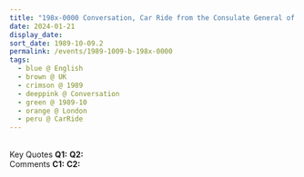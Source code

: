 ```yaml
---
title: "198x-0000 Conversation, Car Ride from the Consulate General of Italy, London, UK"
date: 2024-01-21
display_date: 
sort_date: 1989-10-09.2
permalink: /events/1989-1009-b-198x-0000
tags:
  - blue @ English
  - brown @ UK
  - crimson @ 1989
  - deeppink @ Conversation
  - green @ 1989-10
  - orange @ London
  - peru @ CarRide
---
```


<br>

<wave-list>
  <list-title color="DarkSeaGreen" width="55">Key Quotes</list-title>
  <list-item color="BlanchedAlmond" width="280"><b>Q1:</b> <i></i></list-item>
  <list-item color="Lavender" width="280"><b>Q2:</b> <i></i></list-item>
</wave-list>

<br>

<wave-list>
  <list-title color="DarkSeaGreen" width="55">Comments</list-title>
  <list-item color="BlanchedAlmond" width="280"><b>C1:</b> <i></i></list-item>
  <list-item color="Lavender" width="280"><b>C2:</b> <i></i></list-item>
</wave-list>